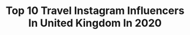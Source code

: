 ---
title: Top 10 Travel Instagram Influencers In United Kingdom In 2020
description: >-
  Find top travel Instagram influencers in United Kingdom in 2020. Most popular hashtags: #travelcouple #london #couplegoals #sheisnotlost.
platform: Instagram
profiles:
  - username: "travelwithkwen"
    fullname: >-
      Kwen - Travel & Lifestyle
    location: "United Kingdom"
    followers: 11021
    engagement: 1597
    commentsToLikes: 0.297070
    id: ck14jebadjwb70i19j0zmu54p
    verified: false
    hashtags: "#vacationmode, #tastelondon, #momentsofchic, #inspiredtravels"
  - username: "thetwobohemians"
    fullname: >-
      MINDFUL TRAVEL & LIFESTYLE 💫✨
    location: "United Kingdom"
    followers: 56105
    engagement: 556
    commentsToLikes: 0.040645
    id: ck0u6dt101m860i1921ad3kl5
    verified: false
    hashtags: "#mindfulliving, #womensday, #thelittlethings, #entrepreneur"
  - username: "alex.muzio"
    fullname: >-
      Alex Muzio
    location: "United Kingdom"
    followers: 5364
    engagement: 1698
    commentsToLikes: 0.209277
    id: ck6uaz77d6jut0j71g1nuzzhd
    verified: false
    hashtags: "#quarantinelife, #sustainablefashion, #quarantinecontent, #stayinginwithnastygal"
  - username: "ourtasteforlife"
    fullname: >-
      CHARLOTTE ♡ NATALIE 𖤥 UK
    location: "United Kingdom"
    followers: 20199
    engagement: 1153
    commentsToLikes: 0.108506
    id: ck5zqz6k2vl810i14cmyqbzfl
    verified: false
    hashtags: "#lovehasnogender, #lgbtposts, #beautifultravelcouples, #lesbianlove"
  - username: "dimi_ven"
    fullname: >-
      ᗪƖᗰƖƬᖇᗩ ᐯƐᑎOᑌ
    location: "United Kingdom"
    followers: 8317
    engagement: 1809
    commentsToLikes: 0.087552
    id: ck15plt36yisn0i19f03tk3q1
    verified: false
    hashtags: "#amstergram, #fashionzine, #welivetoexplore, #womenwhoexplore"
  - username: "fernweh.cheetah"
    fullname: >-
      Fern Nichada Siamwalla • STHLM
    location: "United Kingdom"
    followers: 11533
    engagement: 1355
    commentsToLikes: 0.098830
    id: ck6ucagp0egec0j7156tpshdm
    verified: false
    hashtags: "#bloggerlifestyle, #happyvalentinesday, #mojito, #fashionista"
  - username: "itscariocaangie"
    fullname: >-
      🇬🇧 Carioca_Angie 🇧🇷 🇸🇪
    location: "United Kingdom"
    followers: 67125
    engagement: 738
    commentsToLikes: 0.075536
    id: ck15ra25q6wks0i19r5knbm9y
    verified: false
    hashtags: "#getwet, #verao, #evening, #style"
  - username: "michemingg"
    fullname: >-
      miss #icandoboth👟✨
    location: "United Kingdom"
    followers: 16473
    engagement: 1317
    commentsToLikes: 0.083955
    id: ck0w5y8oh60b80i1954gmo5cu
    verified: false
    hashtags: "#abrandwithcoolpockets, #sneakermiche, #prettylittlething, #motheranddaughterduo"
  - username: "americanandthebrit"
    fullname: >-
      TRAVEL COUPLE | GEORGE & HANNA
    location: "United Kingdom"
    followers: 50701
    engagement: 663
    commentsToLikes: 0.063526
    id: ck0w78pqxcbrx0i19eh91belu
    verified: false
    hashtags: "#sevenwondersoftheworld, #staysafe, #tulum, #meettheworld"
  - username: "cassiesamji"
    fullname: >-
      Cassie | London Creator
    location: "United Kingdom"
    followers: 98371
    engagement: 612
    commentsToLikes: 0.066120
    id: ck0tu5irx5qc40i19az350ll9
    verified: false
    hashtags: "#eyeturns20, #glitterfantasy, #tiffanyandco, #breakfastattiffanys"
---